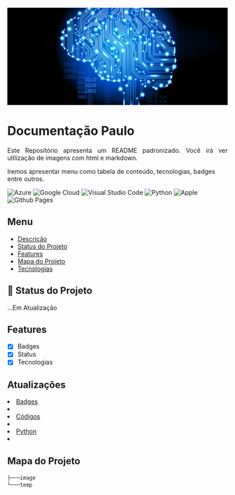 <p width="100%" align="center">
    <img src="/images/inteligencia-artificial.png" alt="logo" width="850px">
</p>

# Documentação Paulo

<p id="decricao" align="justify">
Este Repositório apresenta um README padronizado.
Você irá ver utllização de imagens com html e markdown.

Iremos apresentar menu como tabela de conteúdo, tecnologias, badges entre outros.
</p>

![Azure](https://img.shields.io/badge/azure-%230072C6.svg?style=for-the-badge&logo=microsoftazure&logoColor=white) ![Google Cloud](https://img.shields.io/badge/GoogleCloud-%234285F4.svg?style=for-the-badge&logo=google-cloud&logoColor=white) ![Visual Studio Code](https://img.shields.io/badge/Visual%20Studio%20Code-0078d7.svg?style=for-the-badge&logo=visual-studio-code&logoColor=white) ![Python](https://img.shields.io/badge/python-3670A0?style=for-the-badge&logo=python&logoColor=ffdd54) ![Apple](https://img.shields.io/badge/Apple-%23000000.svg?style=for-the-badge&logo=apple&logoColor=white) ![Github Pages](https://img.shields.io/badge/github%20pages-121013?style=for-the-badge&logo=github&logoColor=white)

## Menu
<ul>
    <li><a href="#descricao">Descrição</a></li>
    <li><a href="#status">Status do Projeto</a></li>
    <li><a href="#features">Features</a></li>

<li><a href="#mapa">Mapa do Projeto</a></li>
    <li><a href="">Tecnologias</a></li>
</ul>

## :rocket: Status do Projeto
<p id="status">
    ...Em Atualização
</p>

<p id="features"></p>

## Features
- [X] Badges
- [X] Status
- [X] Tecnologias

## Atualizações 

<li><a href="#badges">Badges</a><li>
<li><a href="#codigos">Códigos</a><li>
<li><a href="#py">Python</a><li>

<p id="mapa"></p>

## Mapa do Projeto

```.
├───image
└───temp
```

